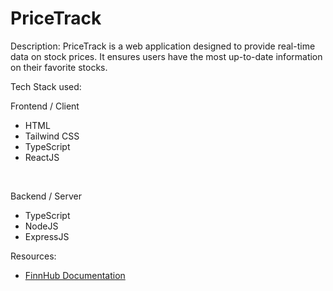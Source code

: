 # PriceTrack

Description:
PriceTrack is a web application designed to provide real-time data on stock prices. It ensures users have the most up-to-date information on their favorite stocks.

Tech Stack used: 
<br/>

Frontend / Client
- HTML
- Tailwind CSS
- TypeScript
- ReactJS

</br>

Backend / Server
- TypeScript
- NodeJS
- ExpressJS 

Resources:
- [FinnHub Documentation](https://finnhub.io/docs/api)
